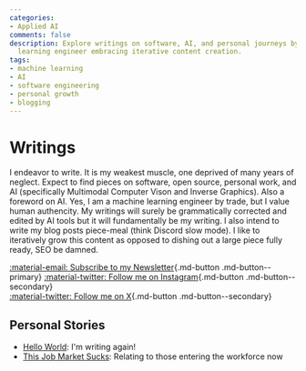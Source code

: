 ```yaml
---
categories:
- Applied AI
comments: false
description: Explore writings on software, AI, and personal journeys by a machine
  learning engineer embracing iterative content creation.
tags:
- machine learning
- AI
- software engineering
- personal growth
- blogging
---
```


# Writings 

I endeavor to write. It is my weakest muscle, one deprived of many years of neglect. Expect to find pieces on software, open source, personal work, and AI (specifically Multimodal Computer Vison and Inverse Graphics). Also a foreword on AI. Yes, I am a machine learning engineer by trade, but I value human authencity. My writings will surely be grammatically corrected and edited by AI tools but it will fundamentally be my writing. I also intend to write my blog posts piece-meal (think Discord slow mode). I like to iteratively grow this content as opposed to dishing out a large piece fully ready, SEO be damned.

[:material-email: Subscribe to my Newsletter](https://newsletter.dwaynekj.dev/subscribe){.md-button .md-button--primary}
[:material-twitter: Follow me on Instagram](https://www.instagram.com/dwaynekj/){.md-button .md-button--secondary}  
[:material-twitter: Follow me on X](https://x.com/senojenyawd){.md-button .md-button--secondary}  


## Personal Stories
- [Hello World](./posts/hello.md): I'm writing again!
- [This Job Market Sucks](./posts/job_market_2025.md): Relating to those entering the workforce now
